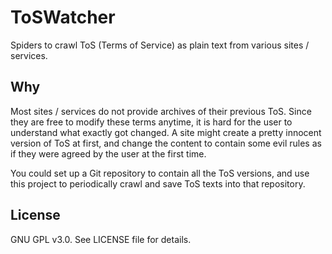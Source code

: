 # ToSWatcher

Spiders to crawl ToS (Terms of Service) as plain text from various sites / services.

## Why

Most sites / services do not provide archives of their previous ToS.
 Since they are free to modify these terms anytime, it is hard for the user to
 understand what exactly got changed. A site might create a pretty innocent
 version of ToS at first, and change the content to contain some evil rules
 as if they were agreed by the user at the first time.

You could set up a Git repository to contain all the ToS versions, and use
 this project to periodically crawl and save ToS texts into that repository.

## License

GNU GPL v3.0. See LICENSE file for details.
